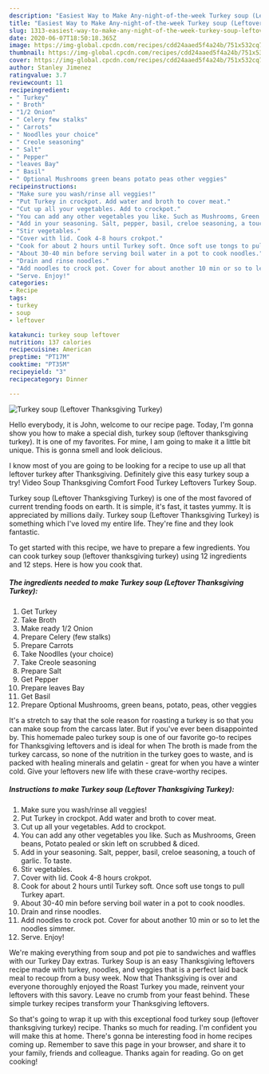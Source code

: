 ```yaml
---
description: "Easiest Way to Make Any-night-of-the-week Turkey soup (Leftover Thanksgiving Turkey)"
title: "Easiest Way to Make Any-night-of-the-week Turkey soup (Leftover Thanksgiving Turkey)"
slug: 1313-easiest-way-to-make-any-night-of-the-week-turkey-soup-leftover-thanksgiving-turkey
date: 2020-06-07T18:50:18.365Z
image: https://img-global.cpcdn.com/recipes/cdd24aaed5f4a24b/751x532cq70/turkey-soup-leftover-thanksgiving-turkey-recipe-main-photo.jpg
thumbnail: https://img-global.cpcdn.com/recipes/cdd24aaed5f4a24b/751x532cq70/turkey-soup-leftover-thanksgiving-turkey-recipe-main-photo.jpg
cover: https://img-global.cpcdn.com/recipes/cdd24aaed5f4a24b/751x532cq70/turkey-soup-leftover-thanksgiving-turkey-recipe-main-photo.jpg
author: Stanley Jimenez
ratingvalue: 3.7
reviewcount: 11
recipeingredient:
- " Turkey"
- " Broth"
- "1/2 Onion"
- " Celery few stalks"
- " Carrots"
- " Noodlles your choice"
- " Creole seasoning"
- " Salt"
- " Pepper"
- "leaves Bay"
- " Basil"
- " Optional Mushrooms green beans potato peas other veggies"
recipeinstructions:
- "Make sure you wash/rinse all veggies!"
- "Put Turkey in crockpot. Add water and broth to cover meat."
- "Cut up all your vegetables. Add to crockpot."
- "You can add any other vegetables you like. Such as Mushrooms, Green beans, Potato pealed or skin left on scrubbed &amp; diced."
- "Add in your seasoning. Salt, pepper, basil, creloe seasoning, a touch of garlic. To taste."
- "Stir vegetables."
- "Cover with lid. Cook 4-8 hours crokpot."
- "Cook for about 2 hours until Turkey soft. Once soft use tongs to pull Turkey apart."
- "About 30-40 min before serving boil water in a pot to cook noodles."
- "Drain and rinse noodles."
- "Add noodles to crock pot. Cover for about another 10 min or so to let the noodles simmer."
- "Serve. Enjoy!"
categories:
- Recipe
tags:
- turkey
- soup
- leftover

katakunci: turkey soup leftover 
nutrition: 137 calories
recipecuisine: American
preptime: "PT17M"
cooktime: "PT35M"
recipeyield: "3"
recipecategory: Dinner

---
```



![Turkey soup (Leftover Thanksgiving Turkey)](https://img-global.cpcdn.com/recipes/cdd24aaed5f4a24b/751x532cq70/turkey-soup-leftover-thanksgiving-turkey-recipe-main-photo.jpg)

Hello everybody, it is John, welcome to our recipe page. Today, I'm gonna show you how to make a special dish, turkey soup (leftover thanksgiving turkey). It is one of my favorites. For mine, I am going to make it a little bit unique. This is gonna smell and look delicious.

I know most of you are going to be looking for a recipe to use up all that leftover turkey after Thanksgiving. Definitely give this easy turkey soup a try! Video Soup Thanksgiving Comfort Food Turkey Leftovers Turkey Soup.

Turkey soup (Leftover Thanksgiving Turkey) is one of the most favored of current trending foods on earth. It is simple, it's fast, it tastes yummy. It is appreciated by millions daily. Turkey soup (Leftover Thanksgiving Turkey) is something which I've loved my entire life. They're fine and they look fantastic.


To get started with this recipe, we have to prepare a few ingredients. You can cook turkey soup (leftover thanksgiving turkey) using 12 ingredients and 12 steps. Here is how you cook that.

<!--inarticleads1-->

##### The ingredients needed to make Turkey soup (Leftover Thanksgiving Turkey):

1. Get  Turkey
1. Take  Broth
1. Make ready 1/2 Onion
1. Prepare  Celery (few stalks)
1. Prepare  Carrots
1. Take  Noodlles (your choice)
1. Take  Creole seasoning
1. Prepare  Salt
1. Get  Pepper
1. Prepare leaves Bay
1. Get  Basil
1. Prepare  Optional Mushrooms, green beans, potato, peas, other veggies


It&#39;s a stretch to say that the sole reason for roasting a turkey is so that you can make soup from the carcass later. But if you&#39;ve ever been disappointed by. This homemade paleo turkey soup is one of our favorite go-to recipes for Thanksgiving leftovers and is ideal for when The broth is made from the turkey carcass, so none of the nutrition in the turkey goes to waste, and is packed with healing minerals and gelatin - great for when you have a winter cold. Give your leftovers new life with these crave-worthy recipes. 

<!--inarticleads2-->

##### Instructions to make Turkey soup (Leftover Thanksgiving Turkey):

1. Make sure you wash/rinse all veggies!
1. Put Turkey in crockpot. Add water and broth to cover meat.
1. Cut up all your vegetables. Add to crockpot.
1. You can add any other vegetables you like. Such as Mushrooms, Green beans, Potato pealed or skin left on scrubbed &amp; diced.
1. Add in your seasoning. Salt, pepper, basil, creloe seasoning, a touch of garlic. To taste.
1. Stir vegetables.
1. Cover with lid. Cook 4-8 hours crokpot.
1. Cook for about 2 hours until Turkey soft. Once soft use tongs to pull Turkey apart.
1. About 30-40 min before serving boil water in a pot to cook noodles.
1. Drain and rinse noodles.
1. Add noodles to crock pot. Cover for about another 10 min or so to let the noodles simmer.
1. Serve. Enjoy!


We&#39;re making everything from soup and pot pie to sandwiches and waffles with our Turkey Day extras. Turkey Soup is an easy Thanksgiving leftovers recipe made with turkey, noodles, and veggies that is a perfect laid back meal to recoup from a busy week. Now that Thanksgiving is over and everyone thoroughly enjoyed the Roast Turkey you made, reinvent your leftovers with this savory. Leave no crumb from your feast behind. These simple turkey recipes transform your Thanksgiving leftovers. 

So that's going to wrap it up with this exceptional food turkey soup (leftover thanksgiving turkey) recipe. Thanks so much for reading. I'm confident you will make this at home. There's gonna be interesting food in home recipes coming up. Remember to save this page in your browser, and share it to your family, friends and colleague. Thanks again for reading. Go on get cooking!
